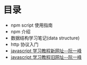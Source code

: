# 目录
- npm script 使用指南
- npm 介绍
- 数据结构学习笔记(data structure)
- http 协议入门
- [javascript 学习教程新网址--阮一峰](https://wangdoc.com/javascript/)
- [javascript 学习教程旧网址--阮一峰](http://javascript.ruanyifeng.com/)
